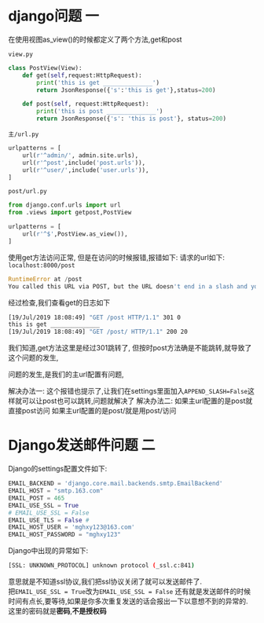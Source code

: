# django问题 一

在使用视图as_view()的时候都定义了两个方法,get和post

`view.py`
```py
class PostView(View):
    def get(self,request:HttpRequest):
        print('this is get ______________')
        return JsonResponse({'s':'this is get'},status=200)

    def post(self, request:HttpRequest):
        print('this is post ______________')
        return JsonResponse({'s': 'this is post'}, status=200)
```

`主/url.py`
```py
urlpatterns = [
    url(r'^admin/', admin.site.urls),
    url(r'^post',include('post.urls')),
    url(r'^user/',include('user.urls')),
]

```
`post/url.py`
```py
from django.conf.urls import url
from .views import getpost,PostView

urlpatterns = [
    url(r'^$',PostView.as_view()),
]
```

使用get方法访问正常,
但是在访问的时候报错,报错如下:
请求的url如下:
`localhost:8000/post`
```py
RuntimeError at /post
You called this URL via POST, but the URL doesn't end in a slash and you have APPEND_SLASH set. Django can't redirect to the slash URL while maintaining POST data. Change your form to point to localhost:8000/post/ (note the trailing slash), or set APPEND_SLASH=False in your Django settings.

```
[](images/RuntimeError.png)

经过检查,我们查看get的日志如下
```sh
[19/Jul/2019 18:08:49] "GET /post HTTP/1.1" 301 0
this is get ______________
[19/Jul/2019 18:08:49] "GET /post/ HTTP/1.1" 200 20
```
我们知道,get方法这里是经过301跳转了,
但按时post方法确是不能跳转,就导致了这个问题的发生,

问题的发生,是我们的主url配置有问题,

解决办法一: 
    这个报错也提示了,让我们在settings里面加入`APPEND_SLASH=False`这样就可以让post也可以跳转,问题就解决了
解决办法二:
    如果主url配置的是post就直接post访问
    如果主url配置的是post/就是用post/访问



# Django发送邮件问题 二

Django的settings配置文件如下:
```py
EMAIL_BACKEND = 'django.core.mail.backends.smtp.EmailBackend'
EMAIL_HOST = "smtp.163.com"
EMAIL_POST = 465
EMAIL_USE_SSL = True
# EMAIL_USE_SSL = False
EMAIL_USE_TLS = False #
EMAIL_HOST_USER = 'mghxy123@163.com'
EMAIL_HOST_PASSWORD = "mghxy123"

```

Django中出现的异常如下:

```sh
[SSL: UNKNOWN_PROTOCOL] unknown protocol (_ssl.c:841)
```
意思就是不知道ssl协议,我们把ssl协议关闭了就可以发送邮件了.  
把`EMAIL_USE_SSL = True`改为`EMAIL_USE_SSL = False`
还有就是发送邮件的时候时间有点长,要等待,如果是你多次重复发送的话会报出一下以意想不到的异常的.  
这里的密码就是**密码**,**不是授权码**  